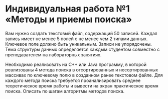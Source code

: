 # Индивидуальная работа №1 «Методы и приемы поиска»

Вам нужно создать текстовый файл, содержащий 50 записей. Каждая запись имеет не менее 5 полей с не менее чем 2 типами данных. Ключевое поле должно быть уникальным. Записи не упорядочены. Тема структуры данных определяется каждым студентом совместно с преподавателем на лабораторных занятиях.

Необходимо реализовать на C++ или Java программу, в которой реализованы 4 метода поиска в отсортированных и несортированных массивах по ключевому полю в созданном ранее текстовом файле. Для каждого метода поиска требуется проанализировать среднее теоретическое время работы и вывести на экран практическое время поиска. Описать по шагам алгоритмы методов поиска.


